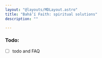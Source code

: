 ```yaml
---
layout: "@layouts/MDLayout.astro"
title: "Bahá’í Faith: spiritual solutions"
description: ""

---
```


### Todo:

- [ ] todo and FAQ